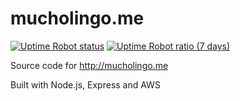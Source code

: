 # mucholingo.me

[![Uptime Robot status](https://img.shields.io/uptimerobot/status/m778091778-241bfffc3ff5806ddaa52bf5.svg)]()
[![Uptime Robot ratio (7 days)](https://img.shields.io/uptimerobot/ratio/7/m778091778-241bfffc3ff5806ddaa52bf5.svg)]()

Source code for http://mucholingo.me

Built with Node.js, Express and AWS
